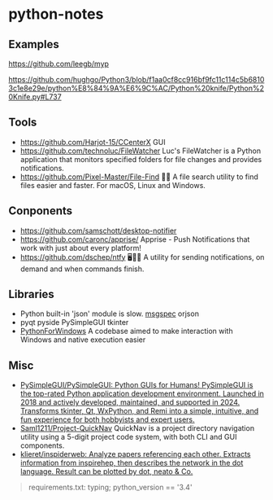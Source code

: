 # python-notes

## Examples

https://github.com/leegb/myp

[https://github.com/hughgo/Python3/blob/f1aa0cf8cc916bf9fc11c114c5b68103c1e8e29e/python%E8%84%9A%E6%9C%AC/Python%20knife/Python%20Knife.py#L737
](https://github.com/hughgo/Python3/blob/master/python%E8%84%9A%E6%9C%AC/Python%20knife/Python%20Knife.py)

## Tools

* https://github.com/Harjot-15/CCenterX GUI
* https://github.com/technoluc/FileWatcher Luc's FileWatcher is a Python application that monitors specified folders for file changes and provides notifications.
* https://github.com/Pixel-Master/File-Find 🔎📁 A file search utility to find files easier and faster. For macOS, Linux and Windows. 

## Conponents

* https://github.com/samschott/desktop-notifier
* https://github.com/caronc/apprise/ Apprise - Push Notifications that work with just about every platform!
* https://github.com/dschep/ntfy 🖥️📱🔔 A utility for sending notifications, on demand and when commands finish.

## Libraries

* Python built-in 'json' module is slow. [msgspec](https://jcristharif.com/msgspec/) orjson
* pyqt pyside PySimpleGUI tkinter
* [PythonForWindows](https://github.com/hakril/PythonForWindows) A codebase aimed to make interaction with Windows and native execution easier

## Misc

- [PySimpleGUI/PySimpleGUI: Python GUIs for Humans! PySimpleGUI is the top-rated Python application development environment. Launched in 2018 and actively developed, maintained, and supported in 2024. Transforms tkinter, Qt, WxPython, and Remi into a simple, intuitive, and fun experience for both hobbyists and expert users.](https://github.com/PySimpleGUI/PySimpleGUI)
- [Saml1211/Project-QuickNav](https://github.com/Saml1211/Project-QuickNav) QuickNav is a project directory navigation utility using a 5-digit project code system, with both CLI and GUI components.
- [klieret/inspiderweb: Analyze papers referencing each other. Extracts information from inspirehep, then describes the network in the dot language. Result can be plotted by dot, neato & Co.](https://github.com/klieret/inspiderweb)
> requirements.txt: typing; python_version == '3.4'
